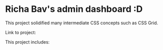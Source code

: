 # Richa Bav's admin dashboard :D
This project solidified many intermediate CSS concepts such as CSS Grid.

Link to project:

This project includes:
